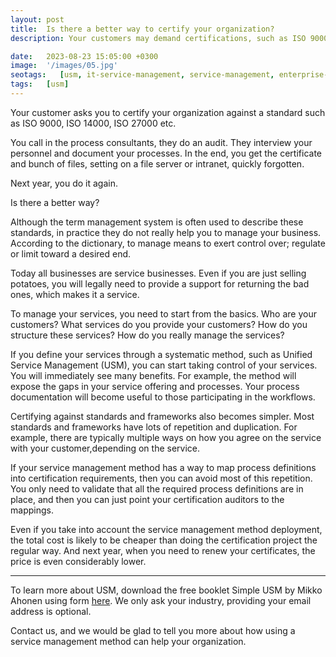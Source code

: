 ```yaml
---
layout: post
title:  Is there a better way to certify your organization?
description: Your customers may demand certifications, such as ISO 9000, ISO 14000, ISO 27000 etc. These projects are expensive and typically require outside consultants. In the end you may have your certificate, but the project probably did not help you to improve your organization. Even the process documents are just lying somewhere, and they are difficult to access. Is there a better way?

date:   2023-08-23 15:05:00 +0300
image:  '/images/05.jpg'
seotags:   [usm, it-service-management, service-management, enterprise-service-management, framework, standard, iso-27000, iso-9000, iso-14000, itil]
tags:   [usm]
---
```


Your customer asks you to certify your organization against a standard such as ISO 9000, ISO 14000, ISO 27000 etc.

You call in the process consultants, they do an audit. They interview your personnel and document your processes. In the end,
you get the certificate and bunch of files, setting on a file server or intranet, quickly forgotten.

Next year, you do it again.

Is there a better way?

Although the term management system is often used to describe these standards, in practice they do not really help you to manage 
your business. According to the dictionary, to manage means to exert control over; regulate or limit toward a desired end. 

Today all businesses are service businesses. Even if you are just selling potatoes, you will legally need to provide a support for returning 
the bad ones, which makes it a service.

To manage your services, you need to start from the basics. Who are your customers? What services do you provide your customers? 
How do you structure these services? How do you really manage the services?

If you define your services through a systematic method, such as Unified Service Management (USM), you can start taking
control of your services. You will immediately see many benefits. For example, the method will expose the gaps in your 
service offering and processes. Your process documentation will become useful to those participating in the workflows.

Certifying against standards and frameworks also becomes simpler. Most standards and frameworks have lots of repetition and 
duplication. For example, there are typically multiple ways on how you agree on the service  with your customer,depending
on the service.

If your service management method has a way to map process definitions into certification requirements, then you can avoid
most of this repetition. You only need to validate that all the required process definitions are in place, and then you can 
just point your certification auditors to the mappings.

Even if you take into account the service management method deployment, the total cost is likely to be cheaper than doing the
certification project the regular way. And next year, when you need to renew your certificates, the price is even considerably lower.

---

To learn more about USM, download the free booklet Simple USM by Mikko Ahonen using form
[here](https://usm.coach/public/resources/). We only ask your industry, providing your email address is optional.

Contact us, and we would be glad to tell you more about how using a service management method can help your organization.

